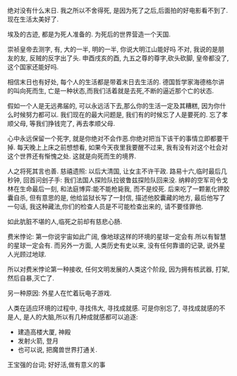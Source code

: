 绝对没有什么末日. 我之所以不舍得死, 是因为死了之后,后面拍的好电影看不到了.
现在生活太美好了.

埃及的古迹, 都是为死人准备的. 为死后的世界营造一个天国.

崇祯皇帝去测字, 有, 大的一半, 明的一半, 你说大明江山能好吗
不对, 我说的是朋友的友, 反贼的反字出了头. 
申酉戌亥的酉,  九五之尊的尊字,砍头砍脚, 皇帝都没了, 这个国家还能好吗.

相信末日也有好处, 每个人的生活都是带着末日去生活的.
德国哲学家海德格尔讲的叫向死而生, 亡是一种状态,而我们活着就是去死,不断的逼近那个亡的状态.

假如一个人是无远弗届的,  可以永远活下去,那么你的生活一定及其糟糕, 因为你什么时候努力都可以.
我们现在的最大问题是, 我们有的时候忘了人是要死的. 
忘了孝顺父母, 等我们挣钱完了, 再去孝顺父母.

心中永远保留一个死字, 就是你绝对不会作恶.你绝对把当下该干的事情立即都要干掉.
每天晚上上床之前想想看, 如果今天夜里我要醒不过来, 我有没有对这个社会对这个世界还有惭愧之处.
这就是向死而生的境界.

人之将死其言也善.
慈禧遗照: 以后大清国, 让女主不许干政.
路易十六,临时最后几秒钟, 回首问刽子手: 我们法国人探险队拉彼鲁兹探险队回来没.
纳粹的空军司令戈林在生命最后一刻, 和法庭博弈:能不能枪毙我, 而不是绞死. 后来吃了一颗氰化钾胶囊自杀,
但有意思的是, 他给监狱长写了一封信, 描述他胶囊藏的地方, 最后他写了一句话, 我这种藏法,你们的检查人员是不可能检查出来的, 请不要怪罪他.

如此肮脏不堪的人,临死之前却有慈悲心肠.

费米悖论: 第一你说宇宙如此广阔, 像地球这样的环境的星球一定会有.所以有智慧的星球一定会有.
而另外一方面, 人类历史有史以来, 没有任何靠谱的记录, 说外星人光顾过地球.

所以对费米悖论第一种接收, 任何文明发展的人类这个阶段, 因为拥有核武器, 打架,然后自暴,灭亡了.

另一种原因: 外星人在忙着玩电子游戏.

人类在适应环境的过程中, 寻找伟大, 寻找成就感. 可是你别忘了, 寻找成就感的不是人, 是人的大脑,所以有几种成就感都可以追逐:
- 建造高楼大厦, 神殿
- 发射火箭, 登月
- 也可以说, 把魔兽世界打通关.

王宝强的台词; 好好活,做有意义的事
